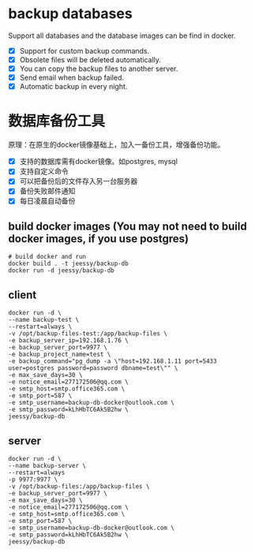 # backup databases
  Support all databases and the database images can be find in docker.
  - [X] Support for custom backup commands.
  - [X] Obsolete files will be deleted automatically.
  - [X] You can copy the backup files to another server.
  - [x] Send email when backup failed.
  - [x] Automatic backup in every night.

# 数据库备份工具
  原理：在原生的docker镜像基础上，加入一备份工具，增强备份功能。
  - [X] 支持的数据库需有docker镜像。如postgres, mysql
  - [X] 支持自定义命令
  - [X] 可以把备份后的文件存入另一台服务器
  - [X] 备份失败邮件通知
  - [X] 每日凌晨自动备份

## build docker images (You may not need to build docker images, if you use postgres)
```
# build docker and run
docker build . -t jeessy/backup-db
docker run -d jeessy/backup-db
```

## client
```
docker run -d \
--name backup-test \
--restart=always \
-v /opt/backup-files-test:/app/backup-files \
-e backup_server_ip=192.168.1.76 \
-e backup_server_port=9977 \
-e backup_project_name=test \
-e backup_command="pg_dump -a \"host=192.168.1.11 port=5433 user=postgres password=password dbname=test\"" \
-e max_save_days=30 \
-e notice_email=277172506@qq.com \
-e smtp_host=smtp.office365.com \
-e smtp_port=587 \
-e smtp_username=backup-db-docker@outlook.com \
-e smtp_password=kLhHbTC6Ak5B2hw \
jeessy/backup-db
```

## server
```
docker run -d \
--name backup-server \
--restart=always
-p 9977:9977 \
-v /opt/backup-files:/app/backup-files \
-e backup_server_port=9977 \
-e max_save_days=30 \
-e notice_email=277172506@qq.com \
-e smtp_host=smtp.office365.com \
-e smtp_port=587 \
-e smtp_username=backup-db-docker@outlook.com \
-e smtp_password=kLhHbTC6Ak5B2hw \
jeessy/backup-db
```